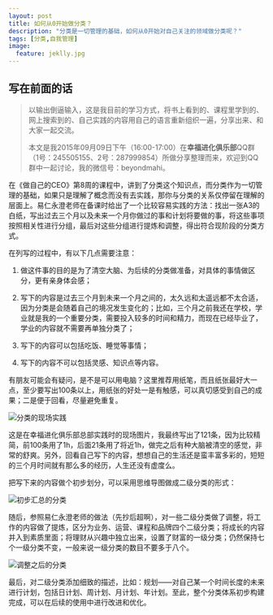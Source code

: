 ```yaml
---
layout: post
title: 如何从0开始做分类？
description: "分类是一切管理的基础，如何从0开始对自己关注的领域做分类呢？"
tags: [分类,自我管理]
image:
  feature: jeklly.jpg
---
```


## 写在前面的话
>以输出倒逼输入，这是我目前的学习方式，将书上看到的、课程里学到的、网上搜索到的、自己实践的内容用自己的语言重新组织一遍，分享出来、和大家一起交流。
>
>本文是我2015年09月09日下午（16:00-17:00）在**幸福进化俱乐部**QQ群（1号：245505155、2号：287999854）所做分享整理而来，欢迎到QQ群中一起讨论，我的微信号：beyondmahi。


在《做自己的CEO》第8周的课程中，讲到了分类这个知识点，而分类作为一切管理的基础，如果只是理解了概念而没有去实践，那你与分类的关系仅停留在理解的层面上。易仁永澄老师在备课时给出了一个比较容易实践的方法：找出一张A3的白纸，写出过去三个月以及未来一个月你做过的事和计划将要做的事，将这些事项按照相关性进行分组，最后对这些分组进行提炼和调整，得出符合现阶段的分类方式。

在列写的过程中，有以下几点需要注意：

1. 做这件事的目的是为了清空大脑、为后续的分类做准备，对具体的事情做区分，更有亲身体会感；

2. 写下的内容是过去三个月到未来一个月之间的，太久远和太遥远都不太合适，因为分类是会随着自己的境况发生变化的；比如，三个月之前我还在学校，学业就是我的一个重要分类，需要投入较多的时间和精力，而现在已经毕业了，学业的内容就不需要再单独分类了；

3. 写下的内容可以包括吃饭、睡觉等事情；

4. 写下的内容不可以包括灵感、知识点等内容。

有朋友可能会有疑问，是不是可以用电脑？这里推荐用纸笔，而且纸张最好大一点，至少要写出100条以上，用纸张的好处一是有触感，可以真切感受到自己的成果；二是便于回看，尽量避免重复。

![分类的现场实践](http://7xom60.com1.z0.glb.clouddn.com/个人分类-1.jpg)

这是在幸福进化俱乐部总部实践时的现场图片，我最终写出了121条，因为比较精简，前100条用了1h，后面21条用了将近1h，做完之后有种大脑被清空的感觉，非常的舒爽。另外，回看自己写下的内容，想想自己的生活还是蛮丰富多彩的，短短的三个月时间就有那么多的经历，人生还没有虚度么。

把写下来的内容做个初步划分，可以采用思维导图做成二级分类的形式：

![初步汇总的分类](http://7xom60.com1.z0.glb.clouddn.com/个人分类-2.png)


随后，参照易仁永澄老师的做法（先抄后超啊），对一些二级分类做了调整，将工作的内容做了提炼，区分为业务、运营、课程和品牌四个二级分类；将成长的内容并入到素质里面；将理财从兴趣中独立出来，设置了财富的一级分类；仍然保持七个一级分类不变，一般来说一级分类的数目不要多于八个。

![调整之后的分类](http://7xom60.com1.z0.glb.clouddn.com/个人分类-3.png)


最后，对二级分类添加细致的描述，比如：规划——对自己某一个时间长度的未来进行计划，包括日计划、周计划、月计划、年计划。至此，整个分类体系初步构建完成，可以在后续的使用中进行改进和优化。

